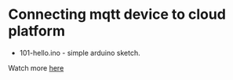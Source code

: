 # Connecting mqtt device to cloud platform
- 101-hello.ino - simple arduino sketch.

Watch more [here](https://www.youtube.com/watch?v=iadCr6fGxIk&list=PLb9vz8ebECgXBgilNF5UF7j01h2xWS-3I&index=1)
